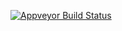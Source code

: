 [![Appveyor Build Status](https://ci.appveyor.com/api/projects/status/jt5y079wx0w4fawx/branch/master?svg=true)](https://ci.appveyor.com/project/patrickelectric/public-privated-repo)
